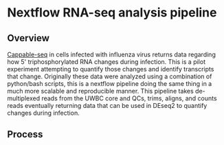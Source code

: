 # Nextflow RNA-seq analysis pipeline
## Overview
[Cappable-seq](https://www.neb.com/en-us/protocols/2018/01/19/cappable-seq-for-prokaryotic-transcription-start-site-determination) in cells infected with influenza virus returns data regarding how 5' triphosphorylated RNA changes during infection.
This is a pilot experiment attempting to quantify those changes and identify transcripts that change. Originally these data were analyzed using a combination of python/bash scripts, this is a nextflow pipeline doing the same thing in a much more scalable and reproducible manner. This pipeline takes de-multiplexed reads from the UWBC core and QCs, trims, aligns, and counts reads eventually returning data that can be used in DEseq2 to quantify changes during infection.

## Process

